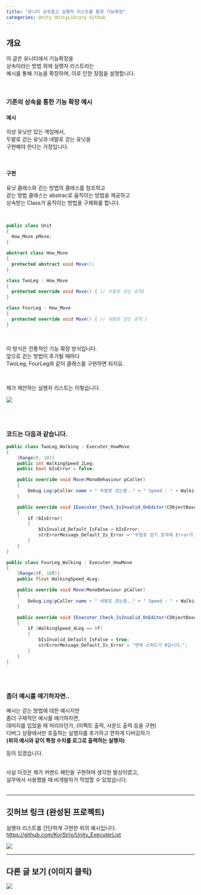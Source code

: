```yaml
---
title: "유니티 상속말고 실행자 리스트를 통한 기능확장"
categories: Unity UnityLibrary Github
---
```


## 개요
이 글은 유니티에서 기능확장을 <br>
상속이라는 방법 외에 실행자 리스트라는 <br>
예시를 통해 기능을 확장하며, 이로 인한 장점을 설명합니다. <br>

<br>

### 기존의 상속을 통한 기능 확장 예시

#### 예시
지상 유닛만 있는 게임에서, <br>
두발로 걷는 유닛과 네발로 걷는 유닛을 <br>
구현해야 한다는 가정입니다. <br>

<br>

#### 구현
유닛 클래스와 걷는 방법의 클래스를 참조하고 <br>
걷는 방법 클래스는 abstrac로 움직이는 방법을 제공하고 <br>
상속받는 Class가 움직이는 방법을 구체화를 합니다. <br>

<br>

```csharp
public class Unit
{
  How_Move pMove;
}

abstract class How_Move
{
  protected abstract void Move();
}

class TwoLeg : How_Move
{
  protected override void Move() { // 두발로 걷는 로직}
}

class FourLeg : How_Move
{
  protected override void Move() { // 네발로 걷는 로직 }
}
```

<br>

이 방식은 전통적인 기능 확장 방식입니다. <br>
앞으로 걷는 방법이 추가될 때마다 <br>
TwoLeg, FourLeg와 같이 클래스를 구현하면 되지요. <br>

<br>

제가 제안하는 실행자 리스트는 이렇습니다.

![](https://github.com/KorStrix/Unity_ExecuterList/blob/master/ImageForGithub/ExecuterList.gif?raw=true)

<br>
<br>

### 코드는 다음과 같습니다.

```csharp
public class TwoLeg_Walking : Executer_HowMove
{
    [Range(0, 10)]
    public int WalkingSpeed_2Leg;
    public bool bIsError = false;

    public override void Move(MonoBehaviour pCaller)
    {
        Debug.Log(pCaller.name + " 두발로 걷는중.." + " Speed : " + WalkingSpeed_2Leg, pCaller);
    }

    public override void IExecuter_Check_IsInvalid_OnEditor(CObjectBase pScriptOwner, ref bool bIsInvalid_Default_IsFalse, ref string strErrorMessage_Default_Is_Error)
    {
        if (bIsError)
        {
            bIsInvalid_Default_IsFalse = bIsError;
            strErrorMessage_Default_Is_Error = "두발로 걷기 로직에 Error가 체크되었습니다.";
        }
    }
}

public class FourLeg_Walking : Executer_HowMove
{
    [Range(0f, 10f)]
    public float WalkingSpeed_4Leg;

    public override void Move(MonoBehaviour pCaller)
    {
        Debug.Log(pCaller.name + " 네발로 걷는중.." + " Speed : " + WalkingSpeed_4Leg, pCaller);
    }

    public override void IExecuter_Check_IsInvalid_OnEditor(CObjectBase pScriptOwner, ref bool bIsInvalid_Default_IsFalse, ref string strErrorMessage_Default_Is_Error)
    {
        if (WalkingSpeed_4Leg == 0f)
        {
            bIsInvalid_Default_IsFalse = true;
            strErrorMessage_Default_Is_Error = "현재 스피드가 0입니다.";
        }
    }
}
```

<br>
<br>

### 좀더 예시를 얘기하자면..

예시는 걷는 방법에 대한 예시지만 <br>
좀더 구체적인 예시를 얘기하자면, <br>
데미지를 입었을 때 처리라던가, (이펙트 출력, 사운드 출력 등을 구현) <br>
디버그 상황에서만 호출하는 실행자를 추가하고 편하게 디버깅하기 <br>
**(위의 예시와 같이 특정 수치를 로그로 출력하는 실행자)** <br>

등이 있겠습니다. <br>

<br>
사실 이것은 제가 커맨드 패턴을 구현하며 생각한 발상이였고, <br>
실무에서 사용했을 때 비개발자가 작업할 수 있었습니다. <br>

<br>

---
## 깃허브 링크 (완성된 프로젝트)
실행자 리스트를 간단하게 구현한 위의 예시입니다.
https://github.com/KorStrix/Unity_ExecuterList

![](https://github.com/KorStrix/Unity_ExecuterList/blob/master/ImageForGithub/ExecuterList.gif?raw=true)

---
## 다른 글 보기 (이미지 클릭)
[![](https://github.com/KorStrix/korstrix.github.io/blob/master/_images/Index_Preview.png?raw=true)](https://korstrix.github.io/index/Index/)

